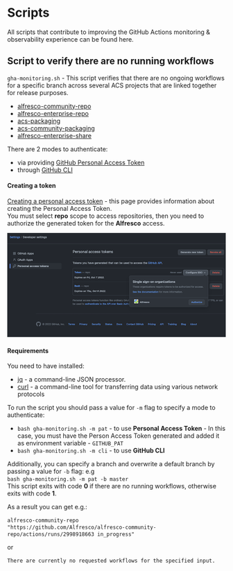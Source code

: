 # Scripts

All scripts that contribute to improving the GitHub Actions monitoring & observability experience can be found here.

## Script to verify there are no running workflows

`gha-monitoring.sh` - This script verifies that there are no ongoing workflows for a specific branch across several ACS projects that are linked together for release purposes.
* [alfresco-community-repo](https://github.com/Alfresco/alfresco-community-repo)
* [alfresco-enterprise-repo](https://github.com/Alfresco/alfresco-enterprise-repo)
* [acs-packaging](https://github.com/Alfresco/acs-packaging)
* [acs-community-packaging](https://github.com/Alfresco/acs-community-packaging)
* [alfresco-enterprise-share](https://github.com/Alfresco/alfresco-enterprise-share)

There are 2 modes to authenticate:
* via providing [GitHub Personal Access Token](https://docs.github.com/en/authentication/keeping-your-account-and-data-secure/creating-a-personal-access-token)
* through [GitHub CLI](https://cli.github.com)

#### Creating a token
[Creating a personal access token](https://docs.github.com/en/authentication/keeping-your-account-and-data-secure/creating-a-personal-access-token) - this page provides information about creating the Personal Access Token. 
</br> You must select **repo** scope to access repositories, then you need to authorize the generated token for the **Alfresco** access.

![](images/configure_sso.png)

#### Requirements
You need to have installed:
* [jq](https://stedolan.github.io/jq/) - a command-line JSON processor.
* [curl](https://curl.se) - a command-line tool for transferring data using various network protocols

To run the script you should pass a value for `-m` flag to specify a mode to authenticate:
* `bash gha-monitoring.sh -m pat` - to use **Personal Access Token** - In this case, you must have the Person Access Token generated and added it as environment variable - `GITHUB_PAT`
* `bash gha-monitoring.sh -m cli` - to use **GitHub CLI**

Additionally, you can specify a branch and overwrite a default branch by passing a value for `-b` flag:
e.g <br/> `bash gha-monitoring.sh -m pat -b master` <br/> This script exits with code **0** if there are no running workflows, otherwise exits with code **1**.

As a result you can get e.g.:
```
alfresco-community-repo  
"https://github.com/Alfresco/alfresco-community-repo/actions/runs/2998918663 in_progress" 
```
or
```
There are currently no requested workflows for the specified input.
```
